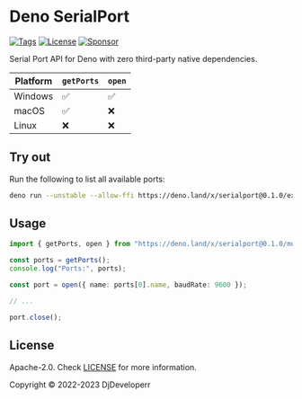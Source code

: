 # Deno SerialPort

[![Tags](https://img.shields.io/github/release/DjDeveloperr/deno_serial)](https://github.com/DjDeveloperr/deno_serial/releases)
[![License](https://img.shields.io/github/license/DjDeveloperr/deno_serial)](https://github.com/DjDeveloperr/deno_serial/blob/master/LICENSE)
[![Sponsor](https://img.shields.io/static/v1?label=Sponsor&message=%E2%9D%A4&logo=GitHub&color=%23fe8e86)](https://github.com/sponsors/DjDeveloperr)

Serial Port API for Deno with zero third-party native dependencies.

| Platform | `getPorts` | `open` |
| -------- | ---------- | ------ |
| Windows  | ✅         | ✅     |
| macOS    | ✅         | ❌     |
| Linux    | ❌         | ❌     |

## Try out

Run the following to list all available ports:

```sh
deno run --unstable --allow-ffi https://deno.land/x/serialport@0.1.0/examples/print_ports.ts
```

## Usage

```ts
import { getPorts, open } from "https://deno.land/x/serialport@0.1.0/mod.ts";

const ports = getPorts();
console.log("Ports:", ports);

const port = open({ name: ports[0].name, baudRate: 9600 });

// ...

port.close();
```

## License

Apache-2.0. Check [LICENSE](./LICENSE) for more information.

Copyright © 2022-2023 DjDeveloperr
